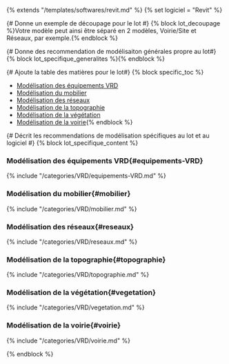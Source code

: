 {% extends "/templates/softwares/revit.md" %}
{% set logiciel = "Revit" %}

{# Donne un exemple de découpage pour le lot #}
{% block lot_decoupage %}Votre modèle peut ainsi être séparé en 2 modèles, Voirie/Site et Réseaux, par exemple.{% endblock %}

{# Donne des recommendation de modélisaiton générales propre au lot#}
{% block lot_specifique_generalites %}{% endblock %}

{# Ajoute la table des matières pour le lot#}
{% block specific_toc %}
* [Modélisation des équipements VRD](#equipements-VRD)
* [Modélisation du mobilier](#mobilier)
* [Modélisation des réseaux](#reseaux)
* [Modélisation de la topographie](#topographie)
* [Modélisation de la végétation](#vegetation)
* [Modélisation de la voirie](#voirie){% endblock %}

{# Décrit les recommendations de modélisation spécifiques au lot et au logiciel #}
{% block lot_specifique_content %}

### Modélisation des équipements VRD{#equipements-VRD}

{% include "/categories/VRD/equipements-VRD.md"  %}

### Modélisation du mobilier{#mobilier}

{% include "/categories/VRD/mobilier.md"  %}

### Modélisation des réseaux{#reseaux}

{% include "/categories/VRD/reseaux.md"  %}

### Modélisation de la topographie{#topographie}

{% include "/categories/VRD/topographie.md"  %}

### Modélisation de la végétation{#vegetation}

{% include "/categories/VRD/vegetation.md"  %}

### Modélisation de la voirie{#voirie}

{% include "/categories/VRD/voirie.md"  %}

{% endblock %}